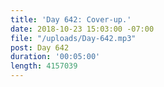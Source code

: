 ```yaml
---
title: 'Day 642: Cover-up.'
date: 2018-10-23 15:03:00 -07:00
file: "/uploads/Day-642.mp3"
post: Day 642
duration: '00:05:00'
length: 4157039
---
```


